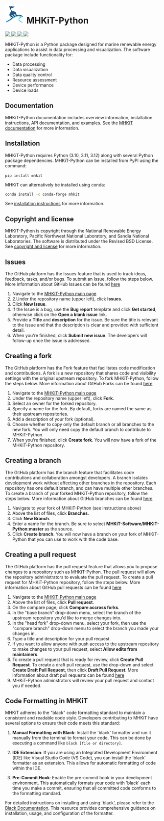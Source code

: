 # ![](logo.png) MHKiT-Python

<p align="left">
    <a href=https://github.com/MHKiT-Software/MHKiT-Python/actions/workflows/main.yml>
        <img src="https://github.com/MHKiT-Software/MHKiT-Python/actions/workflows/main.yml/badge.svg">
    </a>
    <a href=https://coveralls.io/github/MHKiT-Software/MHKiT-Python?branch=master>
        <img src="https://coveralls.io/repos/github/MHKiT-Software/MHKiT-Python/badge.svg?branch=master">
    </a>
    <a href=https://pepy.tech/project/mhkit>
        <img src="https://pepy.tech/badge/mhkit">
    </a>
    <a href=https://doi.org/10.5281/zenodo.3924683>
        <img src="https://zenodo.org/badge/DOI/10.5281/zenodo.3924683.svg">
    </a>
</p>

MHKiT-Python is a Python package designed for marine renewable energy applications to assist in
data processing and visualization. The software package include functionality for:

- Data processing
- Data visualization
- Data quality control
- Resource assessment
- Device performance
- Device loads

## Documentation

MHKiT-Python documentation includes overview information, installation instructions, API documentation, and examples.
See the [MHKiT documentation](https://mhkit-software.github.io/MHKiT) for more information.

## Installation

MHKiT-Python requires Python (3.10, 3.11, 3.12) along with several Python
package dependencies. MHKiT-Python can be installed from PyPI using the command:

`pip install mhkit`

MHKiT can alternatively be installed using conda:

```bash
conda install -c conda-forge mhkit
```

See [installation instructions](https://mhkit-software.github.io/MHKiT/installation.html) for more information.

## Copyright and license

MHKiT-Python is copyright through the National Renewable Energy Laboratory,
Pacific Northwest National Laboratory, and Sandia National Laboratories.
The software is distributed under the Revised BSD License.
See [copyright and license](LICENSE.md) for more information.

## Issues

The GitHub platform has the Issues feature that is used to track ideas, feedback, tasks, and/or bugs. To submit an Issue, follow the steps below. More information about GitHub Issues can be found [here](https://docs.github.com/en/issues/tracking-your-work-with-issues/about-issues)

1. Navigate to the [MHKiT-Python main page](https://github.com/MHKiT-Software/MHKiT-Python)
2. 2.Under the repository name (upper left), click **Issues**.
3. Click **New Issue**.
4. If the Issue is a bug, use the **Bug report** template and click **Get started**, otherwise click on the **Open a blank issue** link.
5. Provide a **Title** and **description** for the issue. Be sure the title is relevant to the issue and that the description is clear and provided with sufficient detail.
6. When you're finished, click **Submit new issue**. The developers will follow-up once the issue is addressed.

## Creating a fork

The GitHub platform has the Fork feature that facilitates code modification and contributions. A fork is a new repository that shares code and visibility settings with the original upstream repository. To fork MHKiT-Python, follow the steps below. More information about GitHub Forks can be found [here](https://docs.github.com/en/get-started/quickstart/fork-a-repo)

1. Navigate to the [MHKiT-Python main page](https://github.com/MHKiT-Software/MHKiT-Python)
2. Under the repository name (upper left), click **Fork**.
3. Select an owner for the forked repository.
4. Specify a name for the fork. By default, forks are named the same as their upstream repositories.
5. Add a description of your fork (optional).
6. Choose whether to copy only the default branch or all branches to the new fork. You will only need copy the default branch to contribute to MHKiT-Python.
7. When you're finished, click **Create fork**. You will now have a fork of the MHKiT-Python repository.

## Creating a branch

The GitHub platform has the branch feature that facilitates code contributions and collaboration amongst developers. A branch isolates development work without affecting other branches in the repository. Each repository has one default branch, and can have multiple other branches. To create a branch of your forked MHKiT-Python repository, follow the steps below. More information about GitHub branches can be found [here](https://docs.github.com/en/pull-requests/collaborating-with-pull-requests/proposing-changes-to-your-work-with-pull-requests/about-branches)

1. Navigate to your fork of MHKiT-Python (see instructions above)
2. Above the list of files, click **Branches**.
3. Click **New Branch**.
4. Enter a name for the branch. Be sure to select **MHKiT-Software/MHKiT-Python:master** as the source.
5. Click **Create branch**. You will now have a branch on your fork of MHKiT-Python that you can use to work with the code base.

## Creating a pull request

The GitHub platform has the pull request feature that allows you to propose changes to a repository such as MHKiT-Python. The pull request will allow the repository administrators to evaluate the pull request. To create a pull request for MHKiT-Python repository, follow the steps below. More information about GitHub pull requests can be found [here](https://docs.github.com/en/pull-requests/collaborating-with-pull-requests/proposing-changes-to-your-work-with-pull-requests/creating-a-pull-request)

1. Navigate to the [MHKiT-Python main page](https://github.com/MHKiT-Software/MHKiT-Python)
2. Above the list of files, click **Pull request**.
3. On the compare page, click **Compare accross forks**.
4. In the "base branch" drop-down menu, select the branch of the upstream repository you'd like to merge changes into.
5. In the "head fork" drop-down menu, select your fork, then use the "compare branch" drop-down menu to select the branch you made your changes in.
6. Type a title and description for your pull request.
7. If you want to allow anyone with push access to the upstream repository to make changes to your pull request, select **Allow edits from maintainers**.
8. To create a pull request that is ready for review, click **Create Pull Request**. To create a draft pull request, use the drop-down and select **Create Draft Pull Request**, then click **Draft Pull Request**. More information about draft pull requests can be found [here](https://docs.github.com/en/pull-requests/collaborating-with-pull-requests/proposing-changes-to-your-work-with-pull-requests/about-pull-requests#draft-pull-requests)
9. MHKiT-Python adminstrators will review your pull request and contact you if needed.

## Code Formatting in MHKiT

MHKiT adheres to the "black" code formatting standard to maintain a consistent and readable code style. Developers contributing to MHKiT have several options to ensure their code meets this standard:

1. **Manual Formatting with Black**: Install the 'black' formatter and run it manually from the terminal to format your code. This can be done by executing a command like `black [file or directory]`.

2. **IDE Extension**: If you are using an Integrated Development Environment (IDE) like Visual Studio Code (VS Code), you can install the 'black' formatter as an extension. This allows for automatic formatting of code within the IDE.

3. **Pre-Commit Hook**: Enable the pre-commit hook in your development environment. This automatically formats your code with 'black' each time you make a commit, ensuring that all committed code conforms to the formatting standard.

For detailed instructions on installing and using 'black', please refer to the [Black Documentation](https://black.readthedocs.io/en/stable/). This resource provides comprehensive guidance on installation, usage, and configuration of the formatter.
